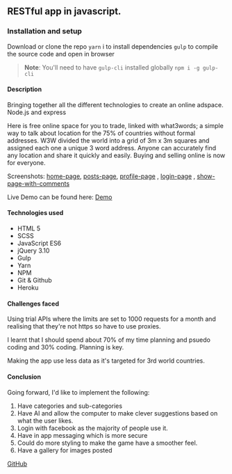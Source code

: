 ## RESTful app in javascript.

###


### Installation and setup
Download or clone the repo
`yarn` i to install dependencies
`gulp` to compile the source code and open in browser

> **Note**: You'll need to have `gulp-cli` installed globally
> `npm i -g gulp-cli`

#### Description
Bringing together all the different technologies to create an online adspace. Node.js and express

Here is free online space for you to trade, linked with what3words; a simple way to talk about location for the 75% of countries without formal addresses. W3W divided the world into a grid of 3m x 3m squares and assigned each one a unique 3 word address. Anyone can accurately find any location and share it quickly and easily. Buying and selling online is now for everyone.

Screenshots:
[home-page](http://i.imgur.com/DrP1xfw.png), [posts-page](http://i.imgur.com/qYNhkrN.png), [profile-page](http://i.imgur.com/LVyiRrf.png) , [login-page](http://i.imgur.com/iG0rbo1.png) ,  [show-page-with-comments](http://i.imgur.com/kclQCgb.png)

Live Demo can be found here: [Demo](https://polar-springs-29447.herokuapp.com/)

#### Technologies used

- HTML 5
- SCSS
- JavaScript ES6
- jQuery 3.10
- Gulp
- Yarn
- NPM
- Git & Github
- Heroku

#### Challenges faced

Using trial APIs where the limits are set to 1000 requests for a month and realising that they're not https so have to use proxies.

I learnt that I should spend about 70% of my time planning and psuedo coding and 30% coding. Planning is  key.

Making the app use less data as it's targeted for 3rd world countries.



#### Conclusion
Going forward, I'd like to implement the following:

1. Have categories and sub-categories
2. Have AI and allow the computer to make clever suggestions based on what the user likes.
3. Login with facebook as the majority of people use it.
4. Have in app messaging which is more secure
5. Could do more styling to make the game have a smoother feel.
6. Have a gallery for images posted


[GitHub](https://github.com/obfusticatedcode)
